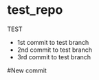 test_repo
=========

TEST


* 1st commit to test branch
* 2nd commit to test branch
* 3rd commit to test branch

#New commit